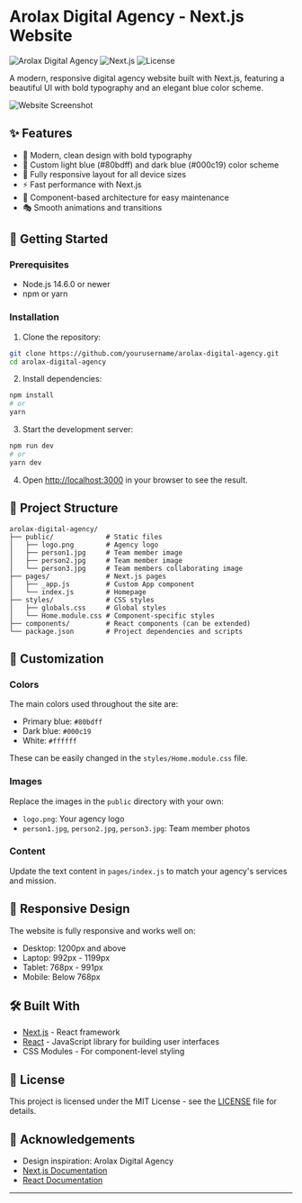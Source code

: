 # Arolax Digital Agency - Next.js Website

![Arolax Digital Agency](https://img.shields.io/badge/Arolax-Digital%20Agency-80bdff)
![Next.js](https://img.shields.io/badge/Built%20with-Next.js-000c19)
![License](https://img.shields.io/badge/License-MIT-blue.svg)

A modern, responsive digital agency website built with Next.js, featuring a beautiful UI with bold typography and an elegant blue color scheme.

![Website Screenshot](screenshot.png)

## ✨ Features

- 🎨 Modern, clean design with bold typography
- 🌊 Custom light blue (#80bdff) and dark blue (#000c19) color scheme
- 📱 Fully responsive layout for all device sizes
- ⚡ Fast performance with Next.js
- 🧩 Component-based architecture for easy maintenance
- 🎭 Smooth animations and transitions

## 🚀 Getting Started

### Prerequisites

- Node.js 14.6.0 or newer
- npm or yarn

### Installation

1. Clone the repository:
```bash
git clone https://github.com/yourusername/arolax-digital-agency.git
cd arolax-digital-agency
```

2. Install dependencies:
```bash
npm install
# or
yarn
```

3. Start the development server:
```bash
npm run dev
# or
yarn dev
```

4. Open [http://localhost:3000](http://localhost:3000) in your browser to see the result.

## 📁 Project Structure

```
arolax-digital-agency/
├── public/             # Static files
│   ├── logo.png        # Agency logo
│   ├── person1.jpg     # Team member image
│   ├── person2.jpg     # Team member image
│   └── person3.jpg     # Team members collaborating image
├── pages/              # Next.js pages
│   ├── _app.js         # Custom App component
│   └── index.js        # Homepage
├── styles/             # CSS styles
│   ├── globals.css     # Global styles
│   └── Home.module.css # Component-specific styles
├── components/         # React components (can be extended)
└── package.json        # Project dependencies and scripts
```

## 🎨 Customization

### Colors

The main colors used throughout the site are:
- Primary blue: `#80bdff`
- Dark blue: `#000c19`
- White: `#ffffff`

These can be easily changed in the `styles/Home.module.css` file.

### Images

Replace the images in the `public` directory with your own:
- `logo.png`: Your agency logo
- `person1.jpg`, `person2.jpg`, `person3.jpg`: Team member photos

### Content

Update the text content in `pages/index.js` to match your agency's services and mission.

## 📱 Responsive Design

The website is fully responsive and works well on:
- Desktop: 1200px and above
- Laptop: 992px - 1199px
- Tablet: 768px - 991px
- Mobile: Below 768px

## 🛠️ Built With

- [Next.js](https://nextjs.org/) - React framework
- [React](https://reactjs.org/) - JavaScript library for building user interfaces
- CSS Modules - For component-level styling

## 📄 License

This project is licensed under the MIT License - see the [LICENSE](LICENSE) file for details.

## 🙌 Acknowledgements

- Design inspiration: Arolax Digital Agency
- [Next.js Documentation](https://nextjs.org/docs)
- [React Documentation](https://reactjs.org/docs)

---

